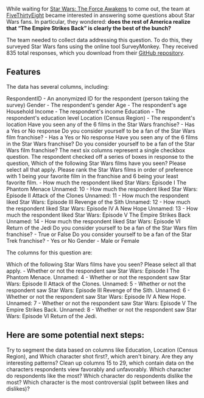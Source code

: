While waiting for [Star Wars: The Force Awakens](https://en.wikipedia.org/wiki/Star_Wars:_The_Force_Awakens) to come out, the team at [FiveThirtyEight](https://github.com/fivethirtyeight/data/tree/master/star-wars-survey) became interested in answering some questions about Star Wars fans. 
In particular, they wondered: **does the rest of America realize that “The Empire Strikes Back” is clearly the best of the bunch?**

The team needed to collect data addressing this question. To do this, they surveyed Star Wars fans using the online tool SurveyMonkey. They received 835 total responses, which you download from their [GitHub repository](https://github.com/fivethirtyeight/data/tree/master/star-wars-survey).

## Features

The data has several columns, including:

RespondentID - An anonymized ID for the respondent (person taking the survey)
Gender - The respondent's gender
Age - The respondent's age
Household Income - The respondent's income
Education - The respondent's education level
Location (Census Region) - The respondent's location
Have you seen any of the 6 films in the Star Wars franchise? - Has a Yes or No response
Do you consider yourself to be a fan of the Star Wars film franchise? - Has a Yes or No response
Have you seen any of the 6 films in the Star Wars franchise?
Do you consider yourself to be a fan of the Star Wars film franchise?
The next six columns represent a single checkbox question. The respondent checked off a series of boxes in response to the question, Which of the following Star Wars films have you seen? Please select all that apply.
Please rank the Star Wars films in order of preference with 1 being your favorite film in the franchise and 6 being your least favorite film. - How much the respondent liked Star Wars: Episode I The Phantom Menace
Unnamed: 10 - How much the respondent liked Star Wars: Episode II Attack of the Clones
Unnamed: 11 - How much the respondent liked Star Wars: Episode III Revenge of the Sith
Unnamed: 12 - How much the respondent liked Star Wars: Episode IV A New Hope
Unnamed: 13 - How much the respondent liked Star Wars: Episode V The Empire Strikes Back
Unnamed: 14 - How much the respondent liked Star Wars: Episode VI Return of the Jedi
Do you consider yourself to be a fan of the Star Wars film franchise? - True or False
Do you consider yourself to be a fan of the Star Trek franchise? - Yes or No
Gender - Male or Female



The columns for this question are:

Which of the following Star Wars films have you seen? Please select all that apply. - Whether or not the respondent saw Star Wars: Episode I The Phantom Menace.
Unnamed: 4 - Whether or not the respondent saw Star Wars: Episode II Attack of the Clones.
Unnamed: 5 - Whether or not the respondent saw Star Wars: Episode III Revenge of the Sith.
Unnamed: 6 - Whether or not the respondent saw Star Wars: Episode IV A New Hope.
Unnamed: 7 - Whether or not the respondent saw Star Wars: Episode V The Empire Strikes Back.
Unnamed: 8 - Whether or not the respondent saw Star Wars: Episode VI Return of the Jedi.

## Here are some potential next steps:

Try to segment the data based on columns like Education, Location (Census Region), and Which character shot first?, which aren't binary. Are they any interesting patterns?
Clean up columns 15 to 29, which contain data on the characters respondents view favorably and unfavorably.
Which character do respondents like the most?
Which character do respondents dislike the most?
Which character is the most controversial (split between likes and dislikes)?
